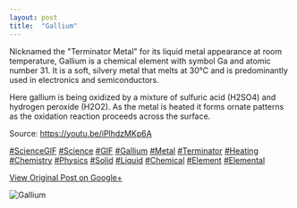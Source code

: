 ```yaml
---
layout: post
title:  "Gallium"
---
```


Nicknamed the "Terminator Metal" for its liquid metal appearance at room temperature, Gallium is a chemical element with symbol Ga and atomic number 31. It is a soft, silvery metal that melts at 30°C and is predominantly used in electronics and semiconductors.  
  
Here gallium is being oxidized by a mixture of sulfuric acid (H2SO4) and hydrogen peroxide (H2O2). As the metal is heated it forms ornate patterns as the oxidation reaction proceeds across the surface.  
  
Source: <https://youtu.be/iPlhdzMKp6A>  
  
[#ScienceGIF](https://plus.google.com/s/%23ScienceGIF/posts) [#Science](https://plus.google.com/s/%23Science/posts) [#GIF](https://plus.google.com/s/%23GIF/posts) [#Gallium](https://plus.google.com/s/%23Gallium/posts) [#Metal](https://plus.google.com/s/%23Metal/posts) [#Terminator](https://plus.google.com/s/%23Terminator/posts) [#Heating](https://plus.google.com/s/%23Heating/posts) [#Chemistry](https://plus.google.com/s/%23Chemistry/posts) [#Physics](https://plus.google.com/s/%23Physics/posts) [#Solid](https://plus.google.com/s/%23Solid/posts) [#Liquid](https://plus.google.com/s/%23Liquid/posts) [#Chemical](https://plus.google.com/s/%23Chemical/posts) [#Element](https://plus.google.com/s/%23Element/posts) [#Elemental](https://plus.google.com/s/%23Elemental/posts)  
  

[View Original Post on Google+](https://plus.google.com/+ColinSullender/posts/KkddEc2QhgN)

![Gallium](https://i.imgur.com/XzcfJoj.gif)
